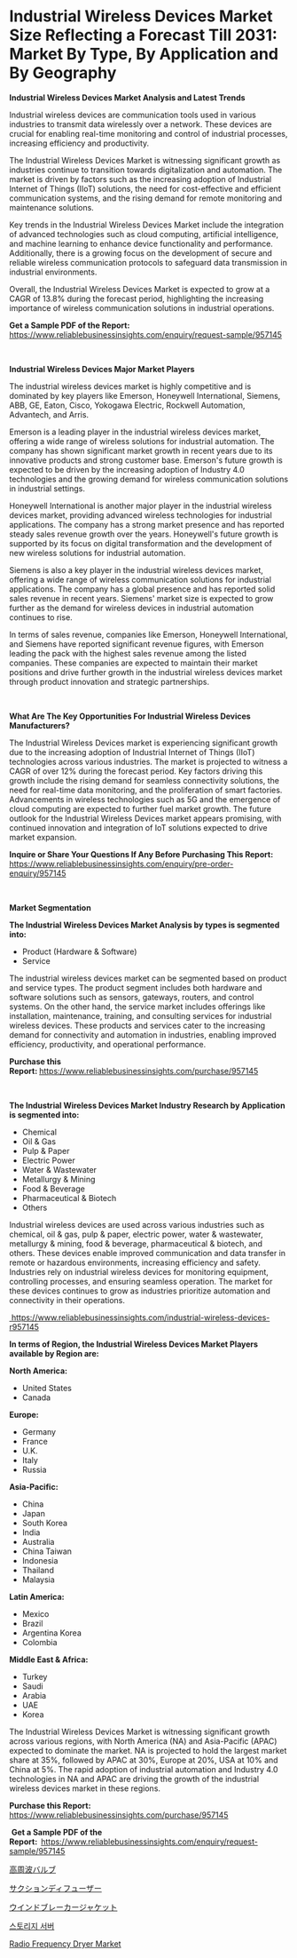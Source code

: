 <p><h1>Industrial Wireless Devices Market Size Reflecting a Forecast Till 2031: Market By Type, By Application and By Geography</h1></p><p><strong>Industrial Wireless Devices Market Analysis and Latest Trends</strong></p>
<p><p>Industrial wireless devices are communication tools used in various industries to transmit data wirelessly over a network. These devices are crucial for enabling real-time monitoring and control of industrial processes, increasing efficiency and productivity.</p><p>The Industrial Wireless Devices Market is witnessing significant growth as industries continue to transition towards digitalization and automation. The market is driven by factors such as the increasing adoption of Industrial Internet of Things (IIoT) solutions, the need for cost-effective and efficient communication systems, and the rising demand for remote monitoring and maintenance solutions.</p><p>Key trends in the Industrial Wireless Devices Market include the integration of advanced technologies such as cloud computing, artificial intelligence, and machine learning to enhance device functionality and performance. Additionally, there is a growing focus on the development of secure and reliable wireless communication protocols to safeguard data transmission in industrial environments.</p><p>Overall, the Industrial Wireless Devices Market is expected to grow at a CAGR of 13.8% during the forecast period, highlighting the increasing importance of wireless communication solutions in industrial operations.</p></p>
<p><strong>Get a Sample PDF of the Report:&nbsp;</strong> <a href="https://www.reliablebusinessinsights.com/enquiry/request-sample/957145">https://www.reliablebusinessinsights.com/enquiry/request-sample/957145</a></p>
<p>&nbsp;</p>
<p><strong>Industrial Wireless Devices Major Market Players</strong></p>
<p><p>The industrial wireless devices market is highly competitive and is dominated by key players like Emerson, Honeywell International, Siemens, ABB, GE, Eaton, Cisco, Yokogawa Electric, Rockwell Automation, Advantech, and Arris.</p><p>Emerson is a leading player in the industrial wireless devices market, offering a wide range of wireless solutions for industrial automation. The company has shown significant market growth in recent years due to its innovative products and strong customer base. Emerson's future growth is expected to be driven by the increasing adoption of Industry 4.0 technologies and the growing demand for wireless communication solutions in industrial settings.</p><p>Honeywell International is another major player in the industrial wireless devices market, providing advanced wireless technologies for industrial applications. The company has a strong market presence and has reported steady sales revenue growth over the years. Honeywell's future growth is supported by its focus on digital transformation and the development of new wireless solutions for industrial automation.</p><p>Siemens is also a key player in the industrial wireless devices market, offering a wide range of wireless communication solutions for industrial applications. The company has a global presence and has reported solid sales revenue in recent years. Siemens' market size is expected to grow further as the demand for wireless devices in industrial automation continues to rise.</p><p>In terms of sales revenue, companies like Emerson, Honeywell International, and Siemens have reported significant revenue figures, with Emerson leading the pack with the highest sales revenue among the listed companies. These companies are expected to maintain their market positions and drive further growth in the industrial wireless devices market through product innovation and strategic partnerships.</p></p>
<p>&nbsp;</p>
<p><strong>What Are The Key Opportunities For Industrial Wireless Devices Manufacturers?</strong></p>
<p><p>The Industrial Wireless Devices market is experiencing significant growth due to the increasing adoption of Industrial Internet of Things (IIoT) technologies across various industries. The market is projected to witness a CAGR of over 12% during the forecast period. Key factors driving this growth include the rising demand for seamless connectivity solutions, the need for real-time data monitoring, and the proliferation of smart factories. Advancements in wireless technologies such as 5G and the emergence of cloud computing are expected to further fuel market growth. The future outlook for the Industrial Wireless Devices market appears promising, with continued innovation and integration of IoT solutions expected to drive market expansion.</p></p>
<p><strong>Inquire or Share Your Questions If Any Before Purchasing This Report:</strong> <a href="https://www.reliablebusinessinsights.com/enquiry/pre-order-enquiry/957145">https://www.reliablebusinessinsights.com/enquiry/pre-order-enquiry/957145</a></p>
<p>&nbsp;</p>
<p><strong>Market Segmentation</strong></p>
<p><strong>The Industrial Wireless Devices Market Analysis by types is segmented into:</strong></p>
<p><ul><li>Product (Hardware & Software)</li><li>Service</li></ul></p>
<p><p>The industrial wireless devices market can be segmented based on product and service types. The product segment includes both hardware and software solutions such as sensors, gateways, routers, and control systems. On the other hand, the service market includes offerings like installation, maintenance, training, and consulting services for industrial wireless devices. These products and services cater to the increasing demand for connectivity and automation in industries, enabling improved efficiency, productivity, and operational performance.</p></p>
<p><strong>Purchase this Report:&nbsp;</strong><a href="https://www.reliablebusinessinsights.com/purchase/957145">https://www.reliablebusinessinsights.com/purchase/957145</a></p>
<p>&nbsp;</p>
<p><strong>The Industrial Wireless Devices Market Industry Research by Application is segmented into:</strong></p>
<p><ul><li>Chemical</li><li>Oil & Gas</li><li>Pulp & Paper</li><li>Electric Power</li><li>Water & Wastewater</li><li>Metallurgy & Mining</li><li>Food & Beverage</li><li>Pharmaceutical & Biotech</li><li>Others</li></ul></p>
<p><p>Industrial wireless devices are used across various industries such as chemical, oil & gas, pulp & paper, electric power, water & wastewater, metallurgy & mining, food & beverage, pharmaceutical & biotech, and others. These devices enable improved communication and data transfer in remote or hazardous environments, increasing efficiency and safety. Industries rely on industrial wireless devices for monitoring equipment, controlling processes, and ensuring seamless operation. The market for these devices continues to grow as industries prioritize automation and connectivity in their operations.</p></p>
<p><a href="https://www.reliablebusinessinsights.com/industrial-wireless-devices-r957145">&nbsp;https://www.reliablebusinessinsights.com/industrial-wireless-devices-r957145</a></p>
<p><strong>In terms of Region, the Industrial Wireless Devices Market Players available by Region are:</strong></p>
<p>
    <p> <strong> North America: </strong>
        <ul>
            <li>United States</li>
            <li>Canada</li>
        </ul>
        </p> 
    <p> <strong> Europe: </strong>
        <ul>
            <li>Germany</li>
            <li>France</li>
            <li>U.K.</li>
            <li>Italy</li>
            <li>Russia</li>
        </ul>
        </p> 
    <p> <strong> Asia-Pacific: </strong>
        <ul>
            <li>China</li>
            <li>Japan</li>
            <li>South Korea</li>
            <li>India</li>
            <li>Australia</li>
            <li>China Taiwan</li>
            <li>Indonesia</li>
            <li>Thailand</li>
            <li>Malaysia</li>
        </ul>
        </p> 
    <p> <strong> Latin America: </strong>
        <ul>
            <li>Mexico</li>
            <li>Brazil</li>
            <li>Argentina Korea</li>
            <li>Colombia</li>
        </ul>
        </p> 
    <p> <strong> Middle East & Africa: </strong>
        <ul>
            <li>Turkey</li>
            <li>Saudi</li>
            <li>Arabia</li>
            <li>UAE</li>
            <li>Korea</li>
        </ul>
    </p>
    </p>
<p><p>The Industrial Wireless Devices Market is witnessing significant growth across various regions, with North America (NA) and Asia-Pacific (APAC) expected to dominate the market. NA is projected to hold the largest market share at 35%, followed by APAC at 30%, Europe at 20%, USA at 10% and China at 5%. The rapid adoption of industrial automation and Industry 4.0 technologies in NA and APAC are driving the growth of the industrial wireless devices market in these regions.</p></p>
<p><strong>Purchase this Report: </strong><a href="https://www.reliablebusinessinsights.com/purchase/957145">https://www.reliablebusinessinsights.com/purchase/957145</a></p>
<p>&nbsp;<strong>Get a Sample PDF of the Report:&nbsp;&nbsp;</strong><a href="https://www.reliablebusinessinsights.com/enquiry/request-sample/957145">https://www.reliablebusinessinsights.com/enquiry/request-sample/957145</a></p>
<p><strong></strong></p>
<p><p><a href="https://medium.com/@camerontroy1981/%E3%82%B0%E3%83%AD%E3%83%BC%E3%83%90%E3%83%ABhf%E3%83%90%E3%83%AB%E3%83%96%E5%B8%82%E5%A0%B4%E8%A6%8F%E6%A8%A1%E3%81%AF-%E3%81%AEcagr%E3%81%AB%E9%81%94%E3%81%99%E3%82%8B%E3%81%A8%E4%BA%88%E6%83%B3%E3%81%95%E3%82%8C-%E3%81%93%E3%81%AE%E3%83%AC%E3%83%9D%E3%83%BC%E3%83%88%E3%81%A7%E3%81%AF-%E5%B8%82%E5%A0%B4%E3%81%AE%E6%88%90%E9%95%B7-%E3%83%88%E3%83%AC%E3%83%B3%E3%83%89-%E6%A9%9F%E4%BC%9A%E3%81%8A%E3%82%88%E3%81%B32024%E5%B9%B4%E3%81%8B%E3%82%892031%E5%B9%B4%E3%81%BE%E3%81%A7%E3%81%AE%E4%BA%88%E6%B8%AC%E3%81%8C%E3%82%AB%E3%83%90%E3%83%BC%E3%81%95%E3%82%8C%E3%81%A6%E3%81%84%E3%81%BE%E3%81%99-43cdbe962819">高周波バルブ</a></p><p><a href="https://github.com/reliezer65/Market-Research-Report-List-1/blob/main/3254131155310.md">サクションディフューザー</a></p><p><a href="https://github.com/tanyaali3/Market-Research-Report-List-1/blob/main/1398845155311.md">ウインドブレーカージャケット</a></p><p><a href="https://github.com/airdroplover110/Market-Research-Report-List-1/blob/main/1774325165967.md">스토리지 서버</a></p><p><a href="https://github.com/cheribeninsig/Market-Research-Report-List-1/blob/main/radio-frequency-dryer-market.md">Radio Frequency Dryer Market</a></p></p>